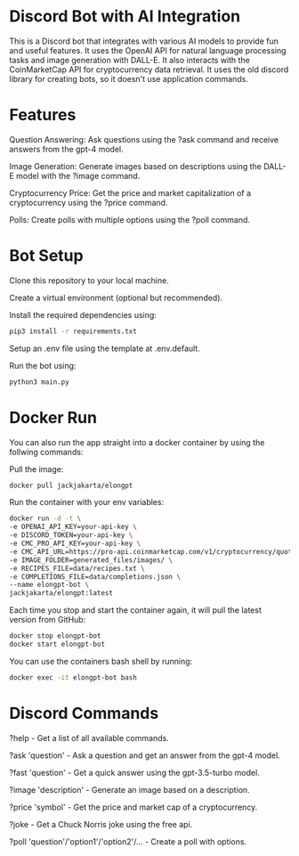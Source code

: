 # Discord Bot with AI Integration

This is a Discord bot that integrates with various AI models to provide fun and useful features. It uses the OpenAI API for natural language processing tasks and image generation with DALL-E. It also interacts with the CoinMarketCap API for cryptocurrency data retrieval.
It uses the old discord library for creating bots, so it doesn't use application commands.
 
# Features

Question Answering: Ask questions using the ?ask command and receive answers from the gpt-4 model.

Image Generation: Generate images based on descriptions using the DALL-E model with the ?image command.

Cryptocurrency Price: Get the price and market capitalization of a cryptocurrency using the ?price command.

Polls: Create polls with multiple options using the ?poll command.

# Bot Setup

Clone this repository to your local machine.

Create a virtual environment (optional but recommended).

Install the required dependencies using: 

```bash
pip3 install -r requirements.txt
```

Setup an .env file using the template at .env.default.

Run the bot using: 

```bash
python3 main.py
```

# Docker Run

You can also run the app straight into a docker container by using the follwing commands:

Pull the image:

```bash
docker pull jackjakarta/elongpt
```

Run the container with your env variables:

```bash
docker run -d -t \
-e OPENAI_API_KEY=your-api-key \
-e DISCORD_TOKEN=your-api-key \
-e CMC_PRO_API_KEY=your-api-key \
-e CMC_API_URL=https://pro-api.coinmarketcap.com/v1/cryptocurrency/quotes/latest \
-e IMAGE_FOLDER=generated_files/images/ \
-e RECIPES_FILE=data/recipes.txt \
-e COMPLETIONS_FILE=data/completions.json \
--name elongpt-bot \
jackjakarta/elongpt:latest
```

Each time you stop and start the container again, it will pull the latest version from GitHub:

```bash
docker stop elongpt-bot
docker start elongpt-bot
```

You can use the containers bash shell by running:

```bash
docker exec -it elongpt-bot bash
```

# Discord Commands

?help - Get a list of all available commands.

?ask 'question' - Ask a question and get an answer from the gpt-4 model.

?fast 'question' - Get a quick answer using the gpt-3.5-turbo model.

?image 'description' - Generate an image based on a description.

?price 'symbol' - Get the price and market cap of a cryptocurrency.

?joke - Get a Chuck Norris joke using the free api. 

?poll 'question'/'option1'/'option2'/... - Create a poll with options.
